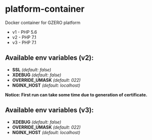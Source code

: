 # platform-container
Docker container for GZERO platform

- v1 - PHP 5.6
- v2 - PHP 7.1
- v3 - PHP 7.1

## Available env variables (v2):
  - **SSL** *(default: false)*
  - **XDEBUG** *(default: false)*
  - **OVERRIDE_UMASK** *(default: 022)*
  - **NGINX_HOST** *(default: localhost)*
  
**Notice: First run can take some time due to generation of certificate.**

## Available env variables (v3):
  - **XDEBUG** *(default: false)*
  - **OVERRIDE_UMASK** *(default: 022)*
  - **NGINX_HOST** *(default: localhost)*